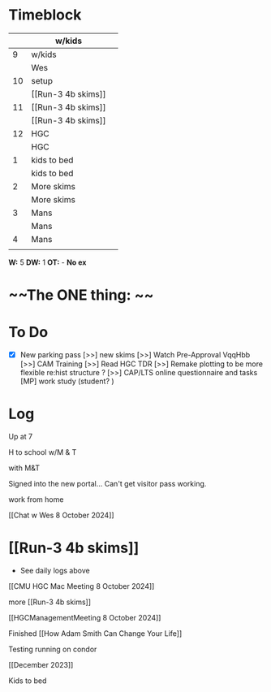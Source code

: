# Timeblock

|     | w/kids             |     |
| --- | ------------------ | --- |
| 9   | w/kids             |     |
|     | Wes                |     |
| 10  | setup              |     |
|     | [[Run-3 4b skims]] |     |
| 11  | [[Run-3 4b skims]] |     |
|     | [[Run-3 4b skims]] |     |
| 12  | HGC                |     |
|     | HGC                |     |
| 1   | kids to bed        |     |
|     | kids to bed        |     |
| 2   | More skims         |     |
|     | More skims         |     |
| 3   | Mans               |     |
|     | Mans               |     |
| 4   | Mans               |     |
|     |                    |     |

**W:** 5 
**DW:** 1
**OT:** - 
**No ex**

# ~~The ONE thing: ~~


# To Do
- [x] New parking pass
 [>>] new skims
 [>>] Watch Pre-Approval VqqHbb
 [>>] CAM Training
 [>>] Read HGC TDR
 [>>] Remake plotting to be more flexible re:hist structure ? 
 [>>]  CAP/LTS online questionnaire and tasks
 [MP] work study (student? )

# Log

Up at 7 

H to school w/M & T

with M&T

Signed into the new portal... Can't get visitor pass working.

work from home

[[Chat w Wes 8 October 2024]]

# [[Run-3 4b skims]]
- See daily logs above

[[CMU HGC Mac Meeting 8 October 2024]]

more [[Run-3 4b skims]]

[[HGCManagementMeeting 8 October 2024]]

Finished [[How Adam Smith Can Change Your Life]]

Testing running on condor 

[[December 2023]]

Kids to bed